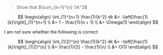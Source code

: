 > Show that $\sum_{k=1}^{n} 1/k^2$

$$
\begin{align}
	\int_{1}^{n+1} \frac{1}{k^2} dk
&= -\left[\frac{1}{k}\right]_{1}^{n+1} \\
&= 1 - \frac{1}{n + 1} \\
&= \Omega(1)
\end{align}
$$

I am not sure whether the following is correct:

$$
\begin{align}
	\int_{1/2}^{n} \frac{1}{k^2} dk
&= -\left[\frac{1}{k}\right]_{1/2}^{n} \\
&= \frac{1}{2} - \frac{1}{n} \\
&= O(1)
\end{align}
$$

